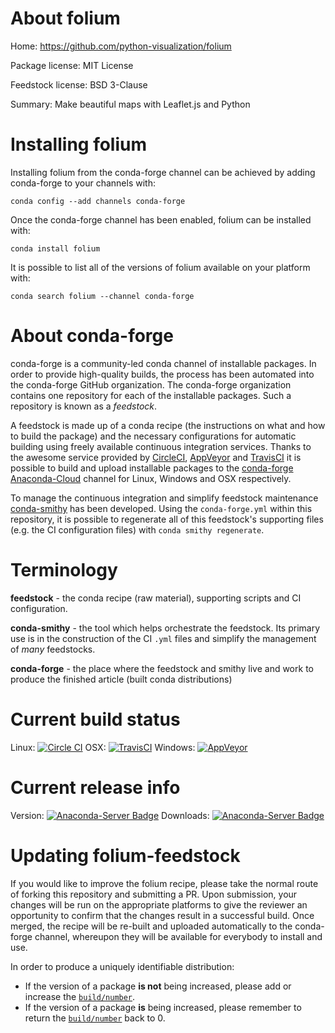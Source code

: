 About folium
============

Home: https://github.com/python-visualization/folium

Package license: MIT License

Feedstock license: BSD 3-Clause

Summary: Make beautiful maps with Leaflet.js and Python



Installing folium
=================

Installing folium from the conda-forge channel can be achieved by adding conda-forge to your channels with:

```
conda config --add channels conda-forge
```

Once the conda-forge channel has been enabled, folium can be installed with:

```
conda install folium
```

It is possible to list all of the versions of folium available on your platform with:

```
conda search folium --channel conda-forge
```


About conda-forge
=================

conda-forge is a community-led conda channel of installable packages.
In order to provide high-quality builds, the process has been automated into the
conda-forge GitHub organization. The conda-forge organization contains one repository 
for each of the installable packages. Such a repository is known as a *feedstock*.

A feedstock is made up of a conda recipe (the instructions on what and how to build
the package) and the necessary configurations for automatic building using freely
available continuous integration services. Thanks to the awesome service provided by
[CircleCI](https://circleci.com/), [AppVeyor](http://www.appveyor.com/)
and [TravisCI](https://travis-ci.org/) it is possible to build and upload installable
packages to the [conda-forge](https://anaconda.org/conda-forge)
[Anaconda-Cloud](http://docs.anaconda.org/) channel for Linux, Windows and OSX respectively.

To manage the continuous integration and simplify feedstock maintenance
[conda-smithy](http://github.com/conda-forge/conda-smithy) has been developed.
Using the ``conda-forge.yml`` within this repository, it is possible to regenerate all of
this feedstock's supporting files (e.g. the CI configuration files) with ``conda smithy regenerate``.


Terminology
===========

**feedstock** - the conda recipe (raw material), supporting scripts and CI configuration.

**conda-smithy** - the tool which helps orchestrate the feedstock.
                   Its primary use is in the construction of the CI ``.yml`` files
                   and simplify the management of *many* feedstocks.

**conda-forge** - the place where the feedstock and smithy live and work to
                  produce the finished article (built conda distributions)

Current build status
====================

Linux: [![Circle CI](https://circleci.com/gh/conda-forge/folium-feedstock.svg?style=svg)](https://circleci.com/gh/conda-forge/folium-feedstock)
OSX: [![TravisCI](https://travis-ci.org/conda-forge/folium-feedstock.svg?branch=master)](https://travis-ci.org/conda-forge/folium-feedstock) 
Windows: [![AppVeyor](https://ci.appveyor.com/api/projects/status/github/conda-forge/folium-feedstock?svg=True)](https://ci.appveyor.com/project/conda-forge/folium-feedstock/branch/master)

Current release info
====================
Version: [![Anaconda-Server Badge](https://anaconda.org/conda-forge/folium/badges/version.svg)](https://anaconda.org/conda-forge/folium)
Downloads: [![Anaconda-Server Badge](https://anaconda.org/conda-forge/folium/badges/downloads.svg)](https://anaconda.org/conda-forge/folium)


Updating folium-feedstock
=========================

If you would like to improve the folium recipe, please take the normal
route of forking this repository and submitting a PR. Upon submission, your changes will
be run on the appropriate platforms to give the reviewer an opportunity to confirm that the
changes result in a successful build. Once merged, the recipe will be re-built and uploaded
automatically to the conda-forge channel, whereupon they will be available for everybody to
install and use.

In order to produce a uniquely identifiable distribution:
 * If the version of a package **is not** being increased, please add or increase
   the [``build/number``](http://conda.pydata.org/docs/building/meta-yaml.html#build-number-and-string). 
 * If the version of a package **is** being increased, please remember to return
   the [``build/number``](http://conda.pydata.org/docs/building/meta-yaml.html#build-number-and-string)
   back to 0.
